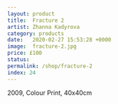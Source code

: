 ```yaml
---
layout: product
title:  Fracture 2
artist: Zhanna Kadyrova
category: products
date:   2020-02-27 15:53:28 +0000
image:  fracture-2.jpg
price: £100
status: 
permalink: /shop/fracture-2
index: 24
---
```

2009, Colour Print, 40x40cm
